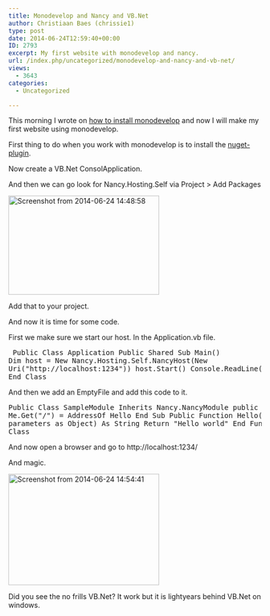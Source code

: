 ```yaml
---
title: Monodevelop and Nancy and VB.Net
author: Christiaan Baes (chrissie1)
type: post
date: 2014-06-24T12:59:40+00:00
ID: 2793
excerpt: My first website with monodevelop and nancy.
url: /index.php/uncategorized/monodevelop-and-nancy-and-vb-net/
views:
  - 3643
categories:
  - Uncategorized

---
```

This morning I wrote on [how to install monodevelop][1] and now I will make my first website using monodevelop.

First thing to do when you work with monodevelop is to install the [nuget-plugin][2].

Now create a VB.Net ConsolApplication.

And then we can go look for Nancy.Hosting.Self via Project > Add Packages 

[<img src="/wp-content/uploads/2014/06/Screenshot-from-2014-06-24-144858-300x197.png" alt="Screenshot from 2014-06-24 14:48:58" width="300" height="197" class="alignnone size-medium wp-image-2794" srcset="/wp-content/uploads/2014/06/Screenshot-from-2014-06-24-144858-300x197.png 300w, /wp-content/uploads/2014/06/Screenshot-from-2014-06-24-144858.png 820w" sizes="(max-width: 300px) 100vw, 300px" />][3]

Add that to your project. 

And now it is time for some code.

First we make sure we start our host. In the Application.vb file.<pre lang=vbnet> Public Class Application Public Shared Sub Main() Dim host = New Nancy.Hosting.Self.NancyHost(New Uri("http://localhost:1234")) host.Start() Console.ReadLine() End Sub End Class </pre> 

And then we add an EmptyFile and add this code to it.<pre lang=vbnet> Public Class SampleModule Inherits Nancy.NancyModule public Sub New() Me.Get("/") = AddressOf Hello End Sub Public Function Hello(ByVal parameters as Object) As String Return "Hello world" End Function End Class </pre> 

And now open a browser and go to http://localhost:1234/

And magic.

[<img src="/wp-content/uploads/2014/06/Screenshot-from-2014-06-24-145441-300x221.png" alt="Screenshot from 2014-06-24 14:54:41" width="300" height="221" class="alignnone size-medium wp-image-2795" srcset="/wp-content/uploads/2014/06/Screenshot-from-2014-06-24-145441-300x221.png 300w, /wp-content/uploads/2014/06/Screenshot-from-2014-06-24-145441.png 423w" sizes="(max-width: 300px) 100vw, 300px" />][4]

Did you see the no frills VB.Net? It work but it is lightyears behind VB.Net on windows.

 [1]: /index.php/uncategorized/monodevelop-and-vb-net-and-ubuntu-how-to-install/
 [2]: http://community.sharpdevelop.net/blogs/mattward/archive/2013/01/07/MonoDevelopNuGetAddin.aspx
 [3]: /wp-content/uploads/2014/06/Screenshot-from-2014-06-24-144858.png
 [4]: /wp-content/uploads/2014/06/Screenshot-from-2014-06-24-145441.png